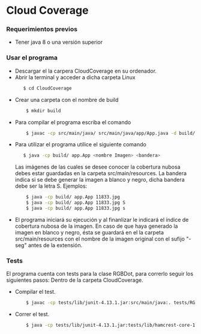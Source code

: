 # Cloud Coverage

### Requerimientos previos

  - Tener java 8 o una versión superior

### Usar el programa
  - Descargar el la carpera CloudCoverage en su ordenador.
  - Abrir la terminal y acceder a dicha carpeta
    Linux
     ```sh
        $ cd CloudCoverage
      ```
   - Crear una carpeta con el nombre de build
        ```sh
            $ mkdir build
        ```
  - Para compilar el programa escriba el comando
    ```sh
        $ javac -cp src/main/java/ src/main/java/app/App.java -d build/
    ```
 - Para utilizar el programa utilice el siguiente comando
     ```sh
        $ java -cp build/ app.App <nombre Imagen> <bandera>
    ```
    Las imágenes de las cuales se desee conocer la cobertura nubosa debes estar guardadas en la carpeta src/main/resources.
    La bandera indica si se debe generar la imagen a blanco y negro, dicha bandera debe ser la letra S.
    Ejemplos:
    ```sh
        $ java -cp build/ app.App 11833.jpg
        $ java -cp build/ app.App 11833.jpg S
        $ java -cp build/ app.App 11833.jpg s
    ```  
 - El programa iniciará su ejecución y al finanlizar le indicará el índice de cobertura nubosa de la imagen. En caso de que haya generado la imagen en blanco y negro, ésta se guardará en el la carpeta src/main/resources con el nombre de la imagen original con el sufijo "-seg" antes de la extensión.
### Tests
El programa cuenta con tests para la clase RGBDot, para correrlo seguir los siguientes pasos:
Dentro de la carpeta CloudCoverage.
  - Compilar el test.
    ```sh
        $ javac -cp tests/lib/junit-4.13.1.jar:src/main/java:. tests/RGBDotTest.java -d build
    ```
  - Correr el test.
    ```sh
        $ java -cp tests/lib/junit-4.13.1.jar:tests/lib/hamcrest-core-1.3.jar:build:. org.junit.runner.JUnitCore RGBDotTest
    ```

